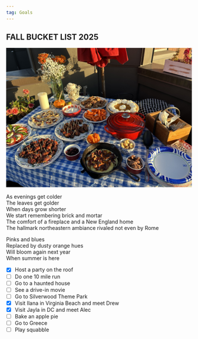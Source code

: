 ```yaml
---
tag: Goals
---
```


## FALL BUCKET LIST 2025

<img src="/pictures/fall2025.jpg"/>

As evenings get colder\
The leaves get golder\
When days grow shorter\
We start remembering brick and mortar\
The comfort of a fireplace and a New England home\
The hallmark northeastern ambiance rivaled not even by Rome

Pinks and blues\
Replaced by dusty orange hues\
Will bloom again next year\
When summer is here

- [x] Host a party on the roof
- [ ] Do one 10 mile run
- [ ] Go to a haunted house
- [ ] See a drive-in movie
- [ ] Go to Silverwood Theme Park
- [x] Visit Ilana in Virginia Beach and meet Drew
- [x] Visit Jayla in DC and meet Alec
- [ ] Bake an apple pie
- [ ] Go to Greece
- [ ] Play squabble
